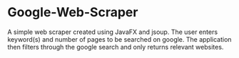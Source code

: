 # Google-Web-Scraper
A simple web scraper created using JavaFX and jsoup. The user enters keyword(s) and number of pages to be searched on google. The application then filters through the google search and only returns relevant websites.
